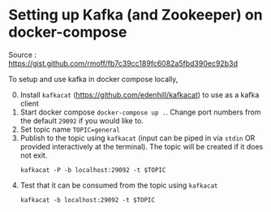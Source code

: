 # Setting up Kafka (and Zookeeper) on docker-compose


Source : https://gist.github.com/rmoff/fb7c39cc189fc6082a5fbd390ec92b3d

To setup and use kafka in docker compose locally,

0. Install `kafkacat` (https://github.com/edenhill/kafkacat) to use as a kafka client
1. Start docker compose `docker-compose up .`. Change port numbers from the default `29092` if you would like to.
2. Set topic name `TOPIC=general`
3. Publish to the topic using `kafkacat` (input can be piped in via `stdin` OR provided interactively at the terminal). The topic will be created if it does not exit.
   ```
   kafkacat -P -b localhost:29092 -t $TOPIC
   ```
4. Test that it can be consumed from the topic using `kafkacat`
   ```
   kafkacat -b localhost:29092 -t $TOPIC
   ```